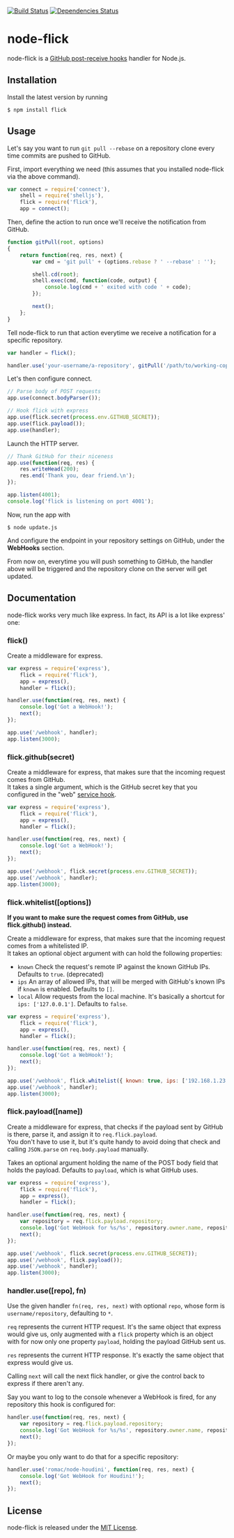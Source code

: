 [![Build Status](https://secure.travis-ci.org/romac/node-flick.png?branch=master)](https://travis-ci.org/romac/node-flick)
[![Dependencies Status](https://david-dm.org/romac/node-flick.png)](https://david-dm.org/romac/node-flick)
# node-flick

node-flick is a [GitHub post-receive hooks](https://help.github.com/articles/post-receive-hooks) handler for Node.js.

## Installation

Install the latest version by running

    $ npm install flick

## Usage

Let's say you want to run `git pull --rebase` on a repository clone every time commits are pushed to GitHub.

First, import everything we need (this assumes that you installed node-flick via the above command).

```js
var connect = require('connect'),
    shell = require('shelljs'),
    flick = require('flick'),
    app = connect();
```

Then, define the action to run once we'll receive the notification from GitHub.

```js
function gitPull(root, options)
{
    return function(req, res, next) {
        var cmd = 'git pull' + (options.rebase ? ' --rebase' : '');

        shell.cd(root);
        shell.exec(cmd, function(code, output) {
            console.log(cmd + ' exited with code ' + code);
        });

        next();
    };
}
```

Tell node-flick to run that action everytime we receive a notification for a specific repository.

```js
var handler = flick();

handler.use('your-username/a-repository', gitPull('/path/to/working-copy', { rebase: true }));
```

Let's then configure connect.

```js
// Parse body of POST requests
app.use(connect.bodyParser());

// Hook flick with express
app.use(flick.secret(process.env.GITHUB_SECRET));
app.use(flick.payload());
app.use(handler);
```

Launch the HTTP server.

```js
// Thank GitHub for their niceness
app.use(function(req, res) {
    res.writeHead(200);
    res.end('Thank you, dear friend.\n');
});

app.listen(4001);
console.log('flick is listening on port 4001');
```

Now, run the app with

    $ node update.js

And configure the endpoint in your repository settings on GitHub, under the **WebHooks** section.

From now on, everytime you will push something to GitHub, the handler above will be triggered and the repository clone on the server will get updated.

## Documentation

node-flick works very much like express. In fact, its API is a lot like express' one:

### flick()

Create a middleware for express.

```js
var express = require('express'),
    flick = require('flick'),
    app = express(),
    handler = flick();

handler.use(function(req, res, next) {
    console.log('Got a WebHook!');
    next();
});

app.use('/webhook', handler);
app.listen(3000);
```

### flick.github(secret)

Create a middleware for express, that makes sure that the incoming request comes from GitHub.  
It takes a single argument, which is the GitHub secret key that you configured in
the "web" [service hook](http://developer.github.com/v3/repos/hooks/).

```js
var express = require('express'),
    flick = require('flick'),
    app = express(),
    handler = flick();

handler.use(function(req, res, next) {
    console.log('Got a WebHook!');
    next();
});

app.use('/webhook', flick.secret(process.env.GITHUB_SECRET));
app.use('/webhook', handler);
app.listen(3000);
```

### flick.whitelist([options])

**If you want to make sure the request comes from GitHub, use flick.github() instead.**

Create a middleware for express, that makes sure that the incoming request comes from a whitelisted IP.  
It takes an optional object argument with can hold the following properties:
* `known` Check the request's remote IP against the known GitHub IPs. Defaults to `true`. (deprecated)
* `ips` An array of allowed IPs, that will be merged with GitHub's known IPs if `known` is enabled. Defaults to `[]`.
* `local` Allow requests from the local machine. It's basically a shortcut for `ips: ['127.0.0.1']`. Defaults to `false`.

```js
var express = require('express'),
    flick = require('flick'),
    app = express(),
    handler = flick();

handler.use(function(req, res, next) {
    console.log('Got a WebHook!');
    next();
});

app.use('/webhook', flick.whitelist({ known: true, ips: ['192.168.1.23'], local: true }));
app.use('/webhook', handler);
app.listen(3000);
```

### flick.payload([name])

Create a middleware for express, that checks if the payload sent by GitHub is there, parse it, and assign it to `req.flick.payload`.  
You don't have to use it, but it's quite handy to avoid doing that check and calling `JSON.parse` on `req.body.payload` manually.

Takes an optional argument holding the name of the POST body field that holds the payload. Defaults to `payload`, which is what GitHub uses.

```js
var express = require('express'),
    flick = require('flick'),
    app = express(),
    handler = flick();

handler.use(function(req, res, next) {
    var repository = req.flick.payload.repository;
    console.log('Got WebHook for %s/%s', repository.owner.name, repository.name);
    next();
});

app.use('/webhook', flick.secret(process.env.GITHUB_SECRET));
app.use('/webhook', flick.payload());
app.use('/webhook', handler);
app.listen(3000);
```

### handler.use([repo], fn)

Use the given handler `fn(req, res, next)` with optional `repo`, whose form is `username/repository`, defaulting to `*`.  

`req` represents the current HTTP request. It's the same object that express would give us, only augmented with a `flick` property which is an object with for now only one property `payload`, holding the payload GitHub sent us.  

`res` represents the current HTTP response. It's exactly the same object that express would give us.  

Calling `next` will call the next flick handler, or give the control back to express if there aren't any.

Say you want to log to the console whenever a WebHook is fired, for any repository this hook is configured for:
```js
handler.use(function(req, res, next) {
    var repository = req.flick.payload.repository;
    console.log('Got WebHook for %s/%s', repository.owner.name, repository.name);
    next();
});
```

Or maybe you only want to do that for a specific repository:
```js
handler.use('romac/node-houdini', function(req, res, next) {
    console.log('Got WebHook for Houdini!');
    next();
});
```

## License

node-flick is released under the [MIT License](http://romac.mit-license.org).
